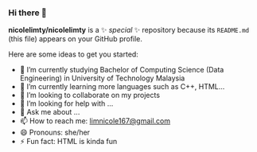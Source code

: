 ### Hi there 👋

**nicolelimty/nicolelimty** is a ✨ _special_ ✨ repository because its `README.md` (this file) appears on your GitHub profile.

Here are some ideas to get you started:

- 🔭 I’m currently studying Bachelor of Computing Science (Data Engineering) in University of Technology Malaysia
- 🌱 I’m currently learning more languages such as C++, HTML...
- 👯 I’m looking to collaborate on my projects
- 🤔 I’m looking for help with ...
- 💬 Ask me about ...
- 📫 How to reach me: limnicole167@gmail.com 
- 😄 Pronouns: she/her
- ⚡ Fun fact: HTML is kinda fun

